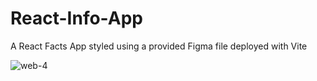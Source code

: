 # React-Info-App
A React Facts App styled using a provided Figma file deployed with Vite

![web-4](https://user-images.githubusercontent.com/90528783/186223678-b59af9b3-e98e-4d6c-85a2-ff77cd775001.jpg)
